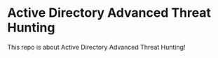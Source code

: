 # Active Directory Advanced Threat Hunting
This repo is about Active Directory Advanced Threat Hunting!
